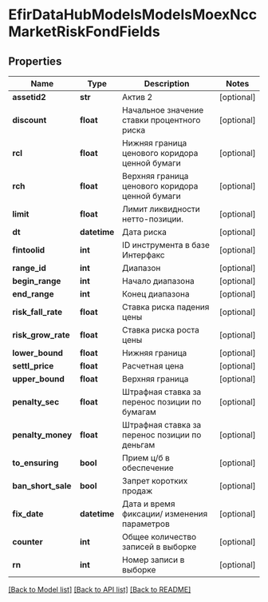 # EfirDataHubModelsModelsMoexNccMarketRiskFondFields

## Properties
Name | Type | Description | Notes
------------ | ------------- | ------------- | -------------
**assetid2** | **str** | Актив 2 | [optional] 
**discount** | **float** | Начальное значение ставки процентного риска | [optional] 
**rcl** | **float** | Нижняя граница ценового коридора ценной бумаги | [optional] 
**rch** | **float** | Верхняя граница ценового коридора ценной бумаги | [optional] 
**limit** | **float** | Лимит ликвидности нетто-позиции. | [optional] 
**dt** | **datetime** | Дата риска | [optional] 
**fintoolid** | **int** | ID инструмента в базе Интерфакс | [optional] 
**range_id** | **int** | Диапазон | [optional] 
**begin_range** | **int** | Начало диапазона | [optional] 
**end_range** | **int** | Конец диапазона | [optional] 
**risk_fall_rate** | **float** | Ставка риска падения цены | [optional] 
**risk_grow_rate** | **float** | Ставка риска роста цены | [optional] 
**lower_bound** | **float** | Нижняя граница | [optional] 
**settl_price** | **float** | Расчетная цена | [optional] 
**upper_bound** | **float** | Верхняя  граница | [optional] 
**penalty_sec** | **float** | Штрафная ставка за перенос позиции по бумагам | [optional] 
**penalty_money** | **float** | Штрафная ставка за перенос позиции по деньгам | [optional] 
**to_ensuring** | **bool** | Прием ц/б в обеспечение | [optional] 
**ban_short_sale** | **bool** | Запрет коротких продаж | [optional] 
**fix_date** | **datetime** | Дата и время фиксации/ изменения параметров | [optional] 
**counter** | **int** | Общее количество записей в выборке | [optional] 
**rn** | **int** | Номер записи в выборке | [optional] 

[[Back to Model list]](../README.md#documentation-for-models) [[Back to API list]](../README.md#documentation-for-api-endpoints) [[Back to README]](../README.md)


